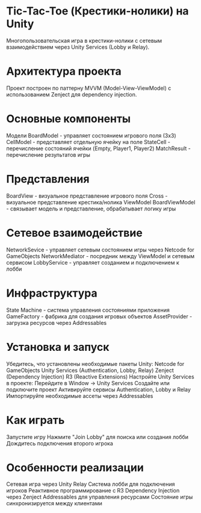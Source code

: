 # Tic-Tac-Toe (Крестики-нолики) на Unity
Многопользовательская игра в крестики-нолики с сетевым взаимодействием через Unity Services (Lobby и Relay).

# Архитектура проекта
Проект построен по паттерну MVVM (Model-View-ViewModel) с использованием Zenject для dependency injection.

# Основные компоненты
Модели
BoardModel - управляет состоянием игрового поля (3x3)
CellModel - представляет отдельную ячейку на поле
StateCell - перечисление состояний ячейки (Empty, Player1, Player2)
MatchResult - перечисление результатов игры

# Представления
BoardView - визуальное представление игрового поля
Cross - визуальное представление крестика/нолика
ViewModel
BoardViewModel - связывает модель и представление, обрабатывает логику игры

# Сетевое взаимодействие
NetworkSevice - управляет сетевым состоянием игры через Netcode for GameObjects
NetworkMediator - посредник между ViewModel и сетевым сервисом
LobbyService - управляет созданием и подключением к лобби

# Инфраструктура
State Machine - система управления состояниями приложения
GameFactory - фабрика для создания игровых объектов
AssetProvider - загрузка ресурсов через Addressables

# Установка и запуск
Убедитесь, что установлены необходимые пакеты Unity:
Netcode for GameObjects
Unity Services (Authentication, Lobby, Relay)
Zenject (Dependency Injection)
R3 (Reactive Extensions)
Настройте Unity Services в проекте:
Перейдите в Window → Unity Services
Создайте или подключите проект
Активируйте сервисы Authentication, Lobby и Relay
Импортируйте необходимые ассеты через Addressables

# Как играть
Запустите игру
Нажмите "Join Lobby" для поиска или создания лобби
Дождитесь подключения второго игрока 

# Особенности реализации
Сетевая игра через Unity Relay
Система лобби для подключения игроков
Реактивное программирование с R3
Dependency Injection через Zenject
Addressables для управления ресурсами
Состояние игры синхронизируется между клиентами
